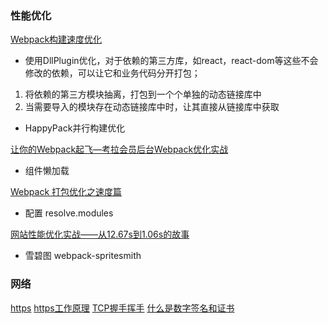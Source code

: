 ### 性能优化
[Webpack构建速度优化](https://segmentfault.com/a/1190000018493260)

- 使用DllPlugin优化，对于依赖的第三方库，如react，react-dom等这些不会修改的依赖，可以让它和业务代码分开打包；
1. 将依赖的第三方模块抽离，打包到一个个单独的动态链接库中
1. 当需要导入的模块存在动态链接库中时，让其直接从链接库中获取
- HappyPack并行构建优化

[让你的Webpack起飞—考拉会员后台Webpack优化实战](https://zhuanlan.zhihu.com/p/42465502)
- 组件懒加载

[Webpack 打包优化之速度篇](https://www.jeffjade.com/2017/08/12/125-webpack-package-optimization-for-speed/)
- 配置 resolve.modules

[网站性能优化实战——从12.67s到1.06s的故事](https://juejin.cn/post/6844903655330562062)
- 雪碧图 webpack-spritesmith

### 网络
[https](https://juejin.cn/post/6844903830916694030)
[https工作原理](https://juejin.cn/post/6844903830916694030#heading-1)
[TCP握手挥手](https://segmentfault.com/a/1190000022144695)
[什么是数字签名和证书](https://www.jianshu.com/p/9db57e761255)
